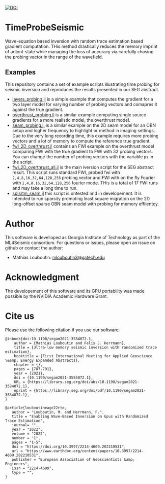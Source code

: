 [![DOI](https://zenodo.org/badge/346371878.svg)](https://zenodo.org/badge/latestdoi/346371878)

# TimeProbeSeismic

Wave-equation based inversion with random trace estimation based gradient computation. THis method drastically reduces the memory imprint of adjont-state while managing the loss of accuracy via carefully chosing the probing vector in the range of the wavefield.

## Examples

This repository contains a set of example scripts illustrating time probing for seismic inversion and reproduces the results presented in our SEG abstract.

- [layers_probing.jl](https://github.com/slimgroup/TimeProbeSeismic/blob/master/scripts/layers_probing.jl) is a simple example that computes the gradient for a two layer model for varying number of probing vectors and comapres it against the true gradient.
- [overthrust_probing.jl](https://github.com/slimgroup/TimeProbeSeismic/blob/master/scripts/overthrust_probing.jl) is a similar example computing single source gradients for a more realistic model, the overthrust model.
- [seam_probing.jl](https://github.com/slimgroup/TimeProbeSeismic/blob/master/scripts/seam_probing.jl) is a similar example on the 2D seam model for an OBN setup and higher frequency to highlight or method in imaging settings. Due to the very long recording time, this example requires more probing vectors and a lot of memory to compute the reference true gradient.
- [fwi_2D_overthrust.jl](https://github.com/slimgroup/TimeProbeSeismic/blob/master/scripts/fwi_2D_overthrust.jl) contains an FWI example on the overthrust model comparing FWI with the true gradient to FWI with 32 probing vectors. You can change the number of probing vectors with the variable `ps` in the script.
- [fwi_2D_overthrust_all.jl](https://github.com/slimgroup/TimeProbeSeismic/blob/master/scripts/fwi_2D_overthrust_all.jl) is the main iversion script for the SEG abstract result. This script runs standard FWI, probed fwi with `2,4,8,16,32,64,128,256` probing vector and FWI with on the fly Fourier with `2,4,8,16,32,64,128,256` fourier mode. THis is a total of 17 FWI runs and may take a long time to run.
- [splsrtm_seam.jl](https://github.com/slimgroup/TimeProbeSeismic/blob/master/scripts/splsrtm_seam.jl) this script is untested and in developement. It is intended to run sparsity promoting least square migration on the 2D long-offset sparse OBN seam model with probing for memory effiientcy.


# Author

This software is develloped as Georgia Institute of Technology as part of the ML4Seismic consortium. For questions or issues, please open an issue on github or contact the author:

- Mathias Louboutin: mlouboutin3@gatech.edu

# Acknowledgment

The developement of this software and its GPU portability was made possible by the NVIDIA Academic Hardware Grant.

# Cite us

Please use the following citation if you use our software:

```
@inbook{doi:10.1190/segam2021-3584072.1,
	author = {Mathias Louboutin and Felix J. Herrmann},
	title = {Ultra-low memory seismic inversion with randomized trace estimation},
	booktitle = {First International Meeting for Applied Geoscience \&amp; Energy Expanded Abstracts},
	chapter = {},
	pages = {787-791},
	year = {2021},
	doi = {10.1190/segam2021-3584072.1},
	URL = {https://library.seg.org/doi/abs/10.1190/segam2021-3584072.1},
	eprint = {https://library.seg.org/doi/pdf/10.1190/segam2021-3584072.1},
}

@article{louboutineage22rte,
   author = "Louboutin, M. and Herrmann, F.",
   title = "Enabling Wave-Based Inversion on Gpus with Randomized Trace Estimation", 
   journal= "",
   year = "2022",
   volume = "2022",
   number = "1",
   pages = "1-5",
   doi = "https://doi.org/10.3997/2214-4609.202210531",
   url = "https://www.earthdoc.org/content/papers/10.3997/2214-4609.202210531",
   publisher = "European Association of Geoscientists &amp; Engineers",
   issn = "2214-4609",
   type = "",
}
```
